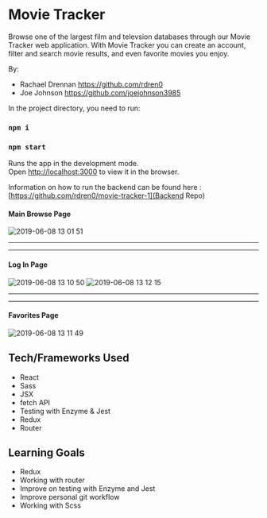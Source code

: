 # Movie Tracker
Browse one of the largest film and televsion databases through our Movie Tracker web application. With Movie Tracker you can create an account, filter and search movie results, and even favorite movies you enjoy.


By: 
* Rachael Drennan https://github.com/rdren0
* Joe Johnson https://github.com/joejohnson3985


In the project directory, you need to run:
### `npm i`

### `npm start`
Runs the app in the development mode.<br>
Open [http://localhost:3000](http://localhost:3000) to view it in the browser.

Information on how to run the backend can be found here : 
[https://github.com/rdren0/movie-tracker-1](Backend Repo)

#### Main Browse Page

![2019-06-08 13 01 51](https://user-images.githubusercontent.com/39016273/59151283-ab8e6080-89ed-11e9-8b56-71a3fa7def2f.gif)


----------------------------------------------------------------------------------------------------------------------------
----------------------------------------------------------------------------------------------------------------------------
 #### Log In Page
![2019-06-08 13 10 50](https://user-images.githubusercontent.com/39016273/59151364-1f7d3880-89ef-11e9-80f0-c8377e0ea159.gif)
![2019-06-08 13 12 15](https://user-images.githubusercontent.com/39016273/59151370-3885e980-89ef-11e9-830b-95a46e07818c.gif)


----------------------------------------------------------------------------------------------------------------------------
----------------------------------------------------------------------------------------------------------------------------  
#### Favorites Page
![2019-06-08 13 11 49](https://user-images.githubusercontent.com/39016273/59151368-2c019100-89ef-11e9-84f9-59ceec0a8c9c.gif)



## Tech/Frameworks Used

* React
* Sass
* JSX
* fetch API
* Testing with Enzyme & Jest
* Redux
* Router

## Learning Goals 
* Redux
* Working with router
* Improve on testing with Enzyme and Jest
* Improve personal git workflow
* Working with Scss
